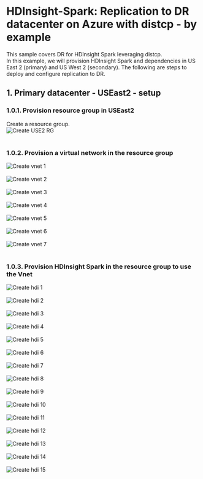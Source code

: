 # HDInsight-Spark: Replication to DR datacenter on Azure with distcp - by example

This sample covers DR for HDInsight Spark leveraging distcp.<br>
In this example, we will provision HDInsight Spark and dependencies in US East 2 (primary) and US West 2 (secondary).  The following are steps to deploy and configure replication to DR.<br>

## 1.  Primary datacenter - USEast2 - setup

### 1.0.1. Provision resource group in USEast2
Create a resource group.<br>
![Create USE2 RG](images/1-create-rg.png)
<br><br>

### 1.0.2. Provision a virtual network in the resource group
![Create vnet 1](images/2-provision-vnet-1.png)
<br><br>
![Create vnet 2](images/2-provision-vnet-2.png)
<br><br>
![Create vnet 3](images/2-provision-vnet-3.png)
<br><br>
![Create vnet 4](images/2-provision-vnet-4.png)
<br><br>
![Create vnet 5](images/2-provision-vnet-5.png)
<br><br>
![Create vnet 6](images/2-provision-vnet-6.png)
<br><br>
![Create vnet 7](images/2-provision-vnet-7.png)
<br><br>


### 1.0.3. Provision HDInsight Spark in the resource group to use the Vnet
![Create hdi 1](images/3-provision-hdi-1.png)
<br><br>
![Create hdi 2](images/3-provision-hdi-2.png)
<br><br>
![Create hdi 3](images/3-provision-hdi-3.png)
<br><br>
![Create hdi 4](images/3-provision-hdi-4.png)
<br><br>
![Create hdi 5](images/3-provision-hdi-5.png)
<br><br>
![Create hdi 6](images/3-provision-hdi-6.png)
<br><br>
![Create hdi 7](images/3-provision-hdi-7.png)
<br><br>
![Create hdi 8](images/3-provision-hdi-8.png)
<br><br>
![Create hdi 9](images/3-provision-hdi-9.png)
<br><br>
![Create hdi 10](images/3-provision-hdi-10.png)
<br><br>
![Create hdi 11](images/3-provision-hdi-11.png)
<br><br>
![Create hdi 12](images/3-provision-hdi-12.png)
<br><br>
![Create hdi 13](images/3-provision-hdi-13.png)
<br><br>
![Create hdi 14](images/3-provision-hdi-14.png)
<br><br>
![Create hdi 15](images/3-provision-hdi-15.png)
<br><br>
